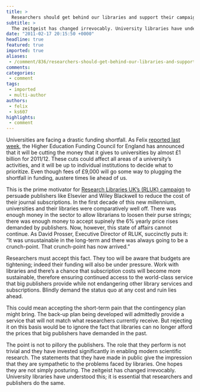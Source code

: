 ```yaml
---
title: >
  Researchers should get behind our libraries and support their campaign
subtitle: >
  The zeitgeist has changed irrevocably. University libraries have understood this; it is essential that researchers and publishers do the same.
date: "2011-02-17 20:15:50 +0000"
headline: true
featured: true
imported: true
aliases:
 - /comment/836/researchers-should-get-behind-our-libraries-and-support-their-campaign
comments:
categories:
 - comment
tags:
 - imported
 - multi-author
authors:
 - felix
 - ks607
highlights:
 - comment
---
```


Universities are facing a drastic funding shortfall. As Felix [reported last week](http://felixonline.co.uk/?article=766), the Higher Education Funding Council for England has announced that it will be cutting the money that it gives to universities by almost £1 billion for 2011/12. These cuts could affect all areas of a university’s activities, and it will be up to individual institutions to decide what to prioritize. Even though fees of £9,000 will go some way to plugging the shortfall in funding, austere times lie ahead of us.

This is the prime motivator for [Research Libraries UK’s (RLUK) campaign](http://www.felixonline.co.uk/?article=808) to persuade publishers like Elsevier and Wiley Blackwell to reduce the cost of their journal subscriptions. In the first decade of this new millennium, universities and their libraries were comparatively well off. There was enough money in the sector to allow librarians to loosen their purse strings; there was enough money to accept supinely the 6% yearly price rises demanded by publishers. Now, however, this state of affairs cannot continue. As David Prosser, Executive Director of RLUK, succinctly puts it: “It was unsustainable in the long-term and there was always going to be a crunch-point. That crunch-point has now arrived.”

Researchers must accept this fact. They too will be aware that budgets are tightening; indeed their funding will also be under pressure. Work with libraries and there’s a chance that subscription costs will become more sustainable, therefore ensuring continued access to the world-class service that big publishers provide while not endangering other library services and subscriptions. Blindly demand the status quo at any cost and ruin lies ahead.

This could mean accepting the short-term pain that the contingency plan might bring. The back-up plan being developed will admittedly provide a service that will not match what researchers currently receive. But rejecting it on this basis would be to ignore the fact that libraries can no longer afford the prices that big publishers have demanded in the past.

The point is not to pillory the publishers. The role that they perform is not trivial and they have invested significantly in enabling modern scientific research. The statements that they have made in public give the impression that they are sympathetic to the problems faced by libraries. One hopes they are not simply posturing. The zeitgeist has changed irrevocably. University libraries have understood this; it is essential that researchers and publishers do the same.
